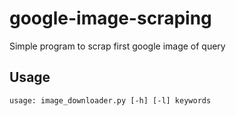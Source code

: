 # google-image-scraping
Simple program to scrap first google image of query

## Usage

`usage: image_downloader.py [-h] [-l] keywords`
